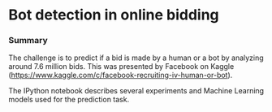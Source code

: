 # Bot detection in online bidding

### Summary
The challenge is to predict if a bid is made by a human or a bot by analyzing around 7.6 million bids. This was presented by Facebook on Kaggle (https://www.kaggle.com/c/facebook-recruiting-iv-human-or-bot).

The IPython notebook describes several experiments and Machine Learning models used for the prediction task.